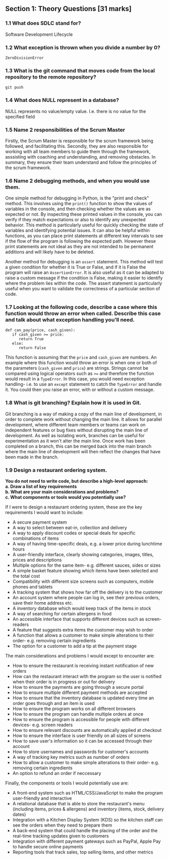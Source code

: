 ## Section 1: Theory Questions [31 marks]

### 1.1    What does SDLC stand for?

Software Development Lifecycle
### 1.2   What exception is thrown when you divide a number by 0?

`ZeroDivisionError`
### 1.3   What is the git command that moves code from the local repository to the remote repository?

`git push`
### 1.4   What does NULL represent in a database?

NULL represents no value/empty value. I.e. there is no value for the specified field
### 1.5   Name 2 responsibilities of the Scrum Master

Firstly, the Scrum Master is responsible for the scrum framework being followed, and facilitating this. Secondly, they are also responsible for working with all team members to guide them through the framework, asssisting with coaching and understanding, and removing obstacles. In summary, they ensure their team understand and follow the principles of the scrum framework.
### 1.6   Name 2 debugging methods, and when you would use them.

One simple method for debugging in Python, is the "print and check" method. This involves using the `print()` function to show the values of variables in the console, and then checking whether the values are as expected or not. By inspecting these printed values in the console, you can verify if they match expectations or also to identify any unexpected behavior. This method is particularly useful for quickly checking the state of variables and identifying potential issues. It can also be helpful within functions, as you can place print statements at different key intervals to see if the flow of the program is following the expected path. However these print statements are not ideal as they are not intended to be permanent additions and will likely have to be deleted.

Another method for debugging is an `assert` statement. This method will test a given condition for whether it is True or False, and if it is False the program will raise an `AssertionError`. It is also useful as it can be adapted to raise a custom message if the condition is False, making it easier to identify where the problem lies within the code. The assert statement is particularly useful when you want to validate the correctness of a particular section of code.
### 1.7   Looking at the following code, describe a case where this function would throw an error when called. Describe this case and talk about what exception handling you’ll need.

`def can_pay(price, cash_given):`<br>
`   if cash_given >= price:`<br>
`      return True`<br>
`   else:`<br>
`      return False`

This function is assuming that the `price` and `cash_given` are numbers. An example where this function would throw an error is when one or both of the parameters (`cash_given` and `price`) are strings. Strings cannot be compared using logical operators such as `>=` and therefore the function would result in a `TypeError`. In this case, you would need exception handling- i.e. to use an `except` statement to catch the `TypeError` and handle it. You could then you raise an error, with or without a custom message.
### 1.8    What is git branching? Explain how it is used in Git.

Git branching is a way of making a copy of the main line of development, in order to complete work without changing the main line. It allows for parallel development, where different team members or teams can work on independent features or bug fixes without disrupting the main line of development. As well as isolating work, branches can be useful for experimentation as it won't alter the main line. Once work has been completed on a branch, this can be merged back into the main branch where the main line of development will then reflect the changes that have been made in the branch.
### 1.9  Design a restaurant ordering system.
**You do not need to write code, but describe a high-level approach:**<br>
**a.	Draw a list of key requirements**<br>
**b.	What are your main considerations and problems?**<br>
**c.	What components or tools would you potentially use?**

If I were to design a restaurant ordering system, these are the key requirements I would want to include:<br>
- A secure payment system
- A way to select between eat-in, collection and delivery
- A way to apply discount codes or special deals for specific combinations of items
- A way of having time-specific deals, e.g. a lower price during lunchtime hours
- A user-friendly interface, clearly showing categories, images, titles, prices and descriptions
- Multiple options for the same item- e.g. different sauces, sides or sizes
- A simple basket feature showing which items have been selected and the total cost
- Compatibility with different size screens such as computers, mobile phones and tablets
- A tracking system that shows how far off the delivery is to the customer
- An account system where people can log in, see their previous orders, save their home address etc.
- A inventory database which would keep track of the items in stock
- A way of searching for certain allergens in food
- An accessible interface that supports different devices such as screen-readers
- A feature that suggests extra items the customer may wish to order
- A function that allows a customer to make simple alterations to their order- e.g. removing certain ingredients
- The option for a customer to add a tip at the payment stage

The main considerations and problems I would except to encounter are:
- How to ensure the restaurant is receiving instant notification of new orders
- How can the restaurant interact with the program so the user is notified when their order is in progress or out for delivery
- How to ensure the payments are going through a secure portal
- How to ensure multiple different payment methods are accepted
- How to ensure that the inventory database is updated every time an order goes through and an item is used
- How to ensure the program works on all different browsers
- How to ensure the program can handle multiple orders at once
- How to ensure the program is accessible for people with different devices- e.g. screen readers
- How to ensure relevant discounts are automatically applied at checkout
- How to ensure the interface is user friendly on all sizes of screens
- How to save user's information so it can be accessed through their account
- How to store usernames and passwords for customer's accounts
- A way of tracking key metrics such as number of orders
- How to allow a customer to make simple alterations to their order- e.g. removing certain ingredients
- An option to refund an order if neccessary

Finally, the components or tools I would potentially use are:
- A front-end system such as HTML/CSS/JavaScript to make the program user-friendly and interactive
- A relational database that is able to store the restaurant's menu (including items, prices & allergens) and inventory (items, stock, delivery dates)
- Integration with a Kitchen Display System (KDS) so the kitchen staff can see the orders when they need to prepare them
- A back-end system that could handle the placing of the order and the real-time tracking updates given to customers
- Integration with different payment gateways such as PayPal, Apple Pay to handle secure online payments
- Reporting tools that track sales, top selling items, and other metrics
